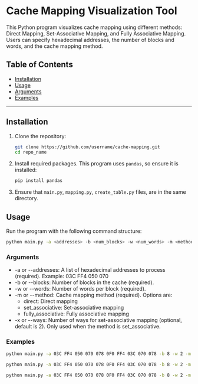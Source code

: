 # Cache Mapping Visualization Tool

This Python program visualizes cache mapping using different methods: Direct Mapping, Set-Associative Mapping, and Fully Associative Mapping. Users can specify hexadecimal addresses, the number of blocks and words, and the cache mapping method.

## Table of Contents
- [Installation](#installation)
- [Usage](#usage)
- [Arguments](#arguments)
- [Examples](#examples)

---

## Installation

1. Clone the repository:
    ```bash
    git clone https://github.com/username/cache-mapping.git
    cd repo_name
    ```

2. Install required packages. This program uses `pandas`, so ensure it is installed:
    ```bash
    pip install pandas
    ```

3. Ensure that `main.py`, `mapping.py`, `create_table.py` files, are in the same directory.

## Usage

Run the program with the following command structure:

```bash
python main.py -a <addresses> -b <num_blocks> -w <num_words> -m <method> [-x <ways>]
```
### Arguments
- -a or --addresses: A list of hexadecimal addresses to process (required). Example: 03C FF4 050 070
- -b or --blocks: Number of blocks in the cache (required).
- -w or --words: Number of words per block (required).
- -m or --method: Cache mapping method (required). Options are:
    - direct: Direct mapping
    - set_associative: Set-associative mapping
    - fully_associative: Fully associative mapping
- -x or --ways: Number of ways for set-associative mapping (optional, default is 2). Only used when the method is set_associative.

### Examples
```bash
python main.py -a 03C FF4 050 070 078 0F0 FF4 03C 070 078 -b 8 -w 2 -m direct
```
```bash
python main.py -a 03C FF4 050 070 078 0F0 FF4 03C 070 078 -b 8 -w 2 -m set_associative -x 2
```
```bash
python main.py -a 03C FF4 050 070 078 0F0 FF4 03C 070 078 -b 8 -w 2 -m fully_associative
```